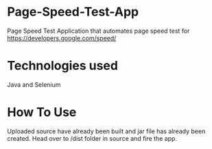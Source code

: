 # Page-Speed-Test-App
Page Speed Test Application that automates page speed test for https://developers.google.com/speed/

# Technologies used
Java and Selenium

# How To Use
Uploaded source have already been built and jar file has already been created.
Head over to /dist folder in source and fire the app.
